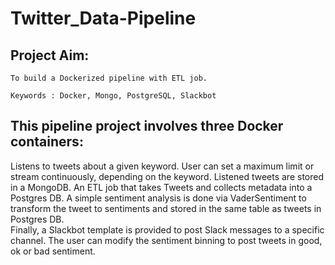 # Twitter_Data-Pipeline

## Project Aim:

    To build a Dockerized pipeline with ETL job.

    Keywords : Docker, Mongo, PostgreSQL, Slackbot

## This pipeline project involves three Docker containers:
   Listens to tweets about a given keyword. User can set a maximum limit or stream continuously, depending on the keyword.
   Listened tweets are stored in a MongoDB.
   An ETL job that takes Tweets and collects metadata into a Postgres DB.
   A simple sentiment analysis is done via VaderSentiment to transform the tweet to sentiments and stored in the same table as tweets in Postgres DB.     
   Finally, a Slackbot template is provided to post Slack messages to a specific channel. The user can modify the sentiment binning to post tweets in
   good, ok or bad sentiment.
